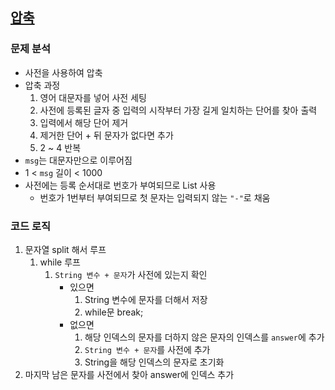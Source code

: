 ## [압축](https://school.programmers.co.kr/learn/courses/30/lessons/17684)

### 문제 분석
- 사전을 사용하여 압축
- 압축 과정
  1. 영어 대문자를 넣어 사전 세팅
  2. 사전에 등록된 글자 중 입력의 시작부터 가장 길게 일치하는 단어를 찾아 출력
  3. 입력에서 해당 단어 제거
  4. 제거한 단어 + 뒤 문자가 없다면 추가
  5. 2 ~ 4 반복
- `msg`는 대문자만으로 이루어짐
- 1 < `msg` 길이 < 1000
- 사전에는 등록 순서대로 번호가 부여되므로 List 사용
  - 번호가 1번부터 부여되므로 첫 문자는 입력되지 않는 `"-"`로 채움

### 코드 로직
1. 문자열 split 해서 루프
   1. while 루프
      1. `String 변수 + 문자`가 사전에 있는지 확인
         - 있으면 
           1. String 변수에 문자를 더해서 저장
           2. while문 break;
         - 없으면
           1. 해당 인덱스의 문자를 더하지 않은 문자의 인덱스를 `answer`에 추가
           2. `String 변수 + 문자`를 사전에 추가
           3. String을 해당 인덱스의 문자로 초기화
2. 마지막 남은 문자를 사전에서 찾아 answer에 인덱스 추가